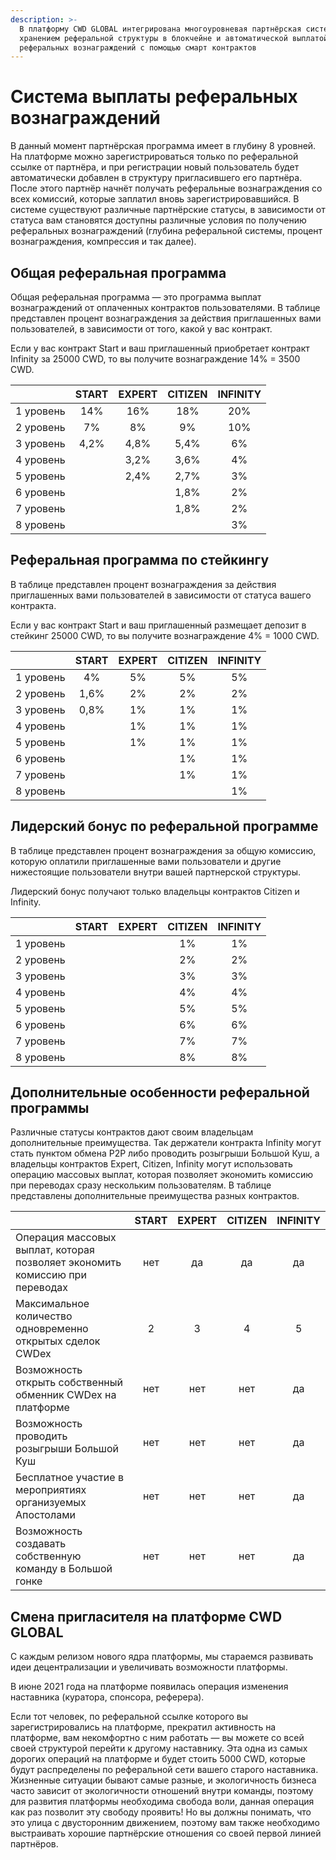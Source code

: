 ```yaml
---
description: >-
  В платформу CWD GLOBAL интегрирована многоуровневая партнёрская система с
  хранением реферальной структуры в блокчейне и автоматической выплатой
  реферальных вознаграждений с помощью смарт контрактов
---
```


# Система выплаты реферальных вознаграждений

В данный момент партнёрская программа имеет в глубину 8 уровней. На платформе можно зарегистрироваться только по реферальной ссылке от партнёра, и при регистрации новый пользователь будет автоматически добавлен в структуру пригласившего его партнёра. После этого партнёр начнёт получать реферальные вознаграждения со всех комиссий, которые заплатил вновь зарегистрировавшийся. В системе существуют различные партнёрские статусы, в зависимости от статуса вам становятся доступны различные условия по получению реферальных вознаграждений (глубина реферальной системы, процент вознаграждения, компрессия и так далее).

## Общая реферальная программа

Общая реферальная программа — это программа выплат вознаграждений от оплаченных контрактов пользователями. В таблице представлен процент вознаграждения за действия приглашенных вами пользователей, в зависимости от того, какой у вас контракт.

Если у вас контракт Start и ваш приглашенный приобретает контракт Infinity за 25000 CWD, то вы получите вознаграждение 14% = 3500 CWD.

|           | START | EXPERT | CITIZEN | INFINITY |
| --------- | :---: | :----: | :-----: | :------: |
| 1 уровень |  14%  |   16%  |   18%   |    20%   |
| 2 уровень |   7%  |   8%   |    9%   |    10%   |
| 3 уровень |  4,2% |  4,8%  |   5,4%  |    6%    |
| 4 уровень |       |  3,2%  |   3,6%  |    4%    |
| 5 уровень |       |  2,4%  |   2,7%  |    3%    |
| 6 уровень |       |        |   1,8%  |    2%    |
| 7 уровень |       |        |   1,8%  |    2%    |
| 8 уровень |       |        |         |    3%    |

## Реферальная программа по стейкингу

В таблице представлен процент вознаграждения за действия приглашенных вами пользователей в зависимости от статуса вашего контракта.

Если у вас контракт Start и ваш приглашенный размещает депозит в стейкинг 25000 CWD, то вы получите вознаграждение 4% = 1000 CWD.

|           | START | EXPERT | CITIZEN | INFINITY |
| --------- | :---: | :----: | :-----: | :------: |
| 1 уровень |   4%  |   5%   |    5%   |    5%    |
| 2 уровень |  1,6% |   2%   |    2%   |    2%    |
| 3 уровень |  0,8% |   1%   |    1%   |    1%    |
| 4 уровень |       |   1%   |    1%   |    1%    |
| 5 уровень |       |   1%   |    1%   |    1%    |
| 6 уровень |       |        |    1%   |    1%    |
| 7 уровень |       |        |    1%   |    1%    |
| 8 уровень |       |        |         |    1%    |

## Лидерский бонус по реферальной программе

В таблице представлен процент вознаграждения за общую комиссию, которую оплатили приглашенные вами пользователи и другие нижестоящие пользователи внутри вашей партнерской структуры.

Лидерский бонус получают только владельцы контрактов Citizen и Infinity.

|           | START | EXPERT | CITIZEN | INFINITY |
| --------- | :---: | :----: | :-----: | :------: |
| 1 уровень |       |        |    1%   |    1%    |
| 2 уровень |       |        |    2%   |    2%    |
| 3 уровень |       |        |    3%   |    3%    |
| 4 уровень |       |        |    4%   |    4%    |
| 5 уровень |       |        |    5%   |    5%    |
| 6 уровень |       |        |    6%   |    6%    |
| 7 уровень |       |        |    7%   |    7%    |
| 8 уровень |       |        |    8%   |    8%    |

## Дополнительные особенности реферальной программы

Различные статусы контрактов дают своим владельцам дополнительные преимущества. Так держатели контракта Infinity могут стать пунктом обмена P2P либо проводить розыгрыши Большой Куш, а владельцы контрактов Expert, Citizen, Infinity могут использовать операцию массовых выплат, которая позволяет экономить комиссию при переводах сразу нескольким пользователям. В таблице представлены дополнительные преимущества разных контрактов.

|                                                                              | START | EXPERT | CITIZEN | INFINITY |
| ---------------------------------------------------------------------------- | :---: | :----: | :-----: | :------: |
| Операция массовых выплат, которая позволяет экономить комиссию при переводах |  нет  |   да   |    да   |    да    |
| Максимальное количество одновременно открытых сделок CWDex                   |   2   |    3   |    4    |     5    |
| Возможность открыть собственный обменник CWDex на платформе                  |  нет  |   нет  |   нет   |    да    |
| Возможность проводить розыгрыши Большой Куш                                  |  нет  |   нет  |   нет   |    да    |
| Бесплатное участие в мероприятиях организуемых Апостолами                    |  нет  |   нет  |   нет   |    да    |
| Возможность создавать собственную команду в Большой гонке                    |  нет  |   нет  |   нет   |    да    |

## Смена пригласителя на платформе CWD GLOBAL

С каждым релизом нового ядра платформы, мы стараемся развивать идеи децентрализации и увеличивать возможности платформы.

В июне 2021 года на платформе появилась операция изменения наставника (куратора, спонсора, реферера).

Если тот человек, по реферальной ссылке которого вы зарегистрировались на платформе, прекратил активность на платформе, вам некомфортно с ним работать — вы можете со всей своей структурой перейти к другому наставнику. Эта одна из самых дорогих операций на платформе и будет стоить 5000 CWD, которые будут распределены по реферальной сети вашего старого наставника. Жизненные ситуации бывают самые разные, и экологичность бизнеса часто зависит от экологичности отношений внутри команды, поэтому для развития платформы необходима свобода воли, данная операция как раз позволит эту свободу проявить! Но вы должны понимать, что это улица с двусторонним движением, поэтому вам также необходимо выстраивать хорошие партнёрские отношения со своей первой линией партнёров.
